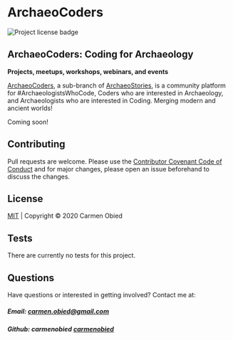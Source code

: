 # ArchaeoCoders
![Project license badge](https://img.shields.io/badge/license-MIT-brightgreen)

## ArchaeoCoders: Coding for Archaeology

**Projects, meetups, workshops, webinars, and events**

[ArchaeoCoders](https://archaeocoders.com), a sub-branch of [ArchaeoStories](https://archaeostories.com), is a community platform for #ArchaeologistsWhoCode, Coders who are interested in Archaeology, and Archaeologists who are interested in Coding. Merging modern and ancient worlds!

Coming soon!

## Contributing
Pull requests are welcome. Please use the [Contributor Covenant Code of Conduct](https://www.contributor-covenant.org/version/2/0/code_of_conduct/code_of_conduct.md) and for major changes, please open an issue beforehand to discuss the changes.

## License 
[MIT](https://github.com/carmenobied/ArchaeoCoders/blob/master/LICENSE) | Copyright © 2020 Carmen Obied

## Tests 
There are currently no tests for this project.

## Questions  
Have questions or interested in getting involved? Contact me at:
##### Email: carmen.obied@gmail.com
##### Github:  **carmenobied** [carmenobied](https://github.com/carmenobied)
